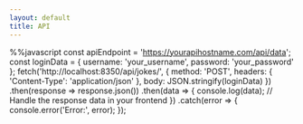 ```yaml
---
layout: default
title: API
---
```


%%javascript
const apiEndpoint = 'https://yourapihostname.com/api/data'; <!--Updated with your API URL-->
const loginData = {
    username: 'your_username',
    password: 'your_password'
};
fetch('http://localhost:8350/api/jokes/', {
    method: 'POST',
    headers: {
        'Content-Type': 'application/json'
    },
    body: JSON.stringify(loginData)
})
.then(response => response.json())
.then(data => {
    console.log(data);
    // Handle the response data in your frontend
})
.catch(error => {
    console.error('Error:', error);
});
